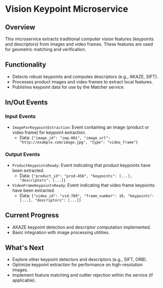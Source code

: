 # Vision Keypoint Microservice

## Overview
This microservice extracts traditional computer vision features (keypoints and descriptors) from images and video frames. These features are used for geometric matching and verification.

## Functionality
- Detects robust keypoints and computes descriptors (e.g., AKAZE, SIFT).
- Processes product images and video frames to extract local features.
- Publishes keypoint data for use by the Matcher service.

## In/Out Events
### Input Events
- `ImageForKeypointExtraction`: Event containing an image (product or video frame) for keypoint extraction.
  - Data: `{"image_id": "img-001", "image_url": "http://example.com/image.jpg", "type": "video_frame"}`

### Output Events
- `ProductKeypointsReady`: Event indicating that product keypoints have been extracted.
  - Data: `{"product_id": "prod-456", "keypoints": [...], "descriptors": [...]}`
- `VideoFrameKeypointsReady`: Event indicating that video frame keypoints have been extracted.
  - Data: `{"video_id": "vid-789", "frame_number": 10, "keypoints": [...], "descriptors": [...]}`

## Current Progress
- AKAZE keypoint detection and descriptor computation implemented.
- Basic integration with image processing utilities.

## What's Next
- Explore other keypoint detectors and descriptors (e.g., SIFT, ORB).
- Optimize keypoint extraction for performance on high-resolution images.
- Implement feature matching and outlier rejection within the service (if applicable).